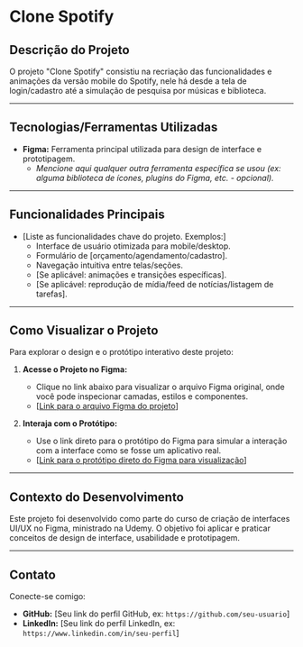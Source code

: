 # Clone Spotify

## Descrição do Projeto

O projeto "Clone Spotify" consistiu na recriação das funcionalidades e animações da versão mobile do Spotify, nele há desde a tela de login/cadastro até a simulação de pesquisa por músicas e biblioteca.

---

## Tecnologias/Ferramentas Utilizadas

* **Figma:** Ferramenta principal utilizada para design de interface e prototipagem.
    * *Mencione aqui qualquer outra ferramenta específica se usou (ex: alguma biblioteca de ícones, plugins do Figma, etc. - opcional).*

---

## Funcionalidades Principais

* [Liste as funcionalidades chave do projeto. Exemplos:]
    * Interface de usuário otimizada para mobile/desktop.
    * Formulário de [orçamento/agendamento/cadastro].
    * Navegação intuitiva entre telas/seções.
    * [Se aplicável: animações e transições específicas].
    * [Se aplicável: reprodução de mídia/feed de notícias/listagem de tarefas].

---

## Como Visualizar o Projeto

Para explorar o design e o protótipo interativo deste projeto:

1.  **Acesse o Projeto no Figma:**
    * Clique no link abaixo para visualizar o arquivo Figma original, onde você pode inspecionar camadas, estilos e componentes.
    * [[Link para o arquivo Figma do projeto](https://shre.ink/CloneSpotify)]

2.  **Interaja com o Protótipo:**
    * Use o link direto para o protótipo do Figma para simular a interação com a interface como se fosse um aplicativo real.
    * [[Link para o protótipo direto do Figma para visualização](https://shre.ink/CloneSpotify-Prototipo)]
      

---

## Contexto do Desenvolvimento

Este projeto foi desenvolvido como parte do curso de criação de interfaces UI/UX no Figma, ministrado na Udemy. O objetivo foi aplicar e praticar conceitos de design de interface, usabilidade e prototipagem.

---

## Contato

Conecte-se comigo:

* **GitHub:** [Seu link do perfil GitHub, ex: `https://github.com/seu-usuario`]
* **LinkedIn:** [Seu link do perfil LinkedIn, ex: `https://www.linkedin.com/in/seu-perfil`]
